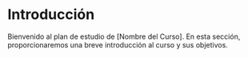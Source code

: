 # Introducción

Bienvenido al plan de estudio de [Nombre del Curso]. En esta sección, proporcionaremos una breve introducción al curso y sus objetivos.